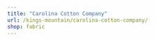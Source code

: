```yaml
---
title: "Carolina Cotton Company"
url: /kings-mountain/carolina-cotton-company/
shop: fabric
---
```

